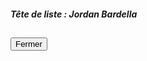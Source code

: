 ##### Tête de liste : Jordan Bardella

<h2><button class="btn btn-default btn-sm" onclick="rnclose()">Fermer</button></h2>